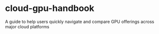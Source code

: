 # cloud-gpu-handbook
A guide to help users quickly navigate and compare GPU offerings across major cloud platforms
